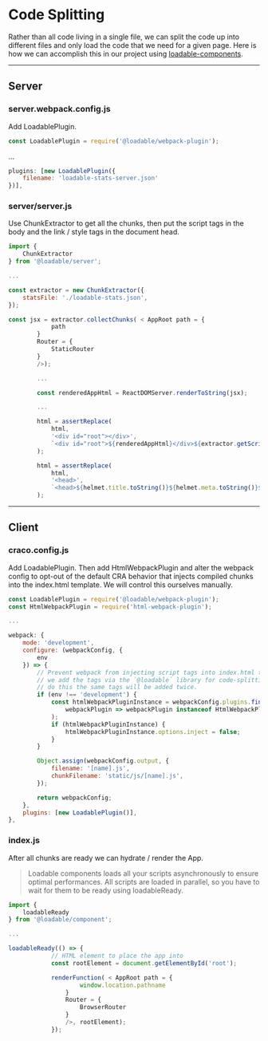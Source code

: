 # Code Splitting

Rather than all code living in a single file, we can split the code up into different files and only load the code that we need for a given page. Here is how we can accomplish this in our project using [loadable-components](https://loadable-components.com/docs/server-side-rendering/).

---

## Server

### server.webpack.config.js

Add LoadablePlugin.

```js
const LoadablePlugin = require('@loadable/webpack-plugin');
```
...
```js
plugins: [new LoadablePlugin({
    filename: 'loadable-stats-server.json'
})],
```

### server/server.js

Use ChunkExtractor to get all the chunks, then put the script tags in the body and the link / style tags in the document head.

```js
import {
    ChunkExtractor
} from '@loadable/server';

...

const extractor = new ChunkExtractor({
    statsFile: './loadable-stats.json',
});

const jsx = extractor.collectChunks( < AppRoot path = {
            path
        }
        Router = {
            StaticRouter
        }
        />);

        ...

        const renderedAppHtml = ReactDOMServer.renderToString(jsx);

        ...

        html = assertReplace(
            html,
            '<div id="root"></div>',
            `<div id="root">${renderedAppHtml}</div>${extractor.getScriptTags()}`
        );

        html = assertReplace(
            html,
            '<head>',
            `<head>${helmet.title.toString()}${helmet.meta.toString()}${helmet.link.toString()}${extractor.getLinkTags()}${extractor.getStyleTags()}`
        );
```

---

## Client

### craco.config.js

Add LoadablePlugin. Then add HtmlWebpackPlugin and alter the webpack config to opt-out of the default CRA behavior that injects compiled chunks into the index.html template. We will control this ourselves manually.

```js
const LoadablePlugin = require('@loadable/webpack-plugin');
const HtmlWebpackPlugin = require('html-webpack-plugin');

...

webpack: {
    mode: 'development',
    configure: (webpackConfig, {
        env
    }) => {
        // Prevent webpack from injecting script tags into index.html template because
        // we add the tags via the `@loadable` library for code-splitting. If we didn't
        // do this the same tags will be added twice.
        if (env !== 'development') {
            const htmlWebpackPluginInstance = webpackConfig.plugins.find(
                webpackPlugin => webpackPlugin instanceof HtmlWebpackPlugin
            );
            if (htmlWebpackPluginInstance) {
                htmlWebpackPluginInstance.options.inject = false;
            }
        }

        Object.assign(webpackConfig.output, {
            filename: '[name].js',
            chunkFilename: 'static/js/[name].js',
        });

        return webpackConfig;
    },
    plugins: [new LoadablePlugin()],
},
```

### index.js

After all chunks are ready we can hydrate / render the App.

> Loadable components loads all your scripts asynchronously to ensure optimal performances. All scripts are loaded in parallel, so you have to wait for them to be ready using loadableReady.

```js
import {
    loadableReady
} from '@loadable/component';

...

loadableReady(() => {
            // HTML element to place the app into
            const rootElement = document.getElementById('root');

            renderFunction( < AppRoot path = {
                    window.location.pathname
                }
                Router = {
                    BrowserRouter
                }
                />, rootElement);
            });
```
